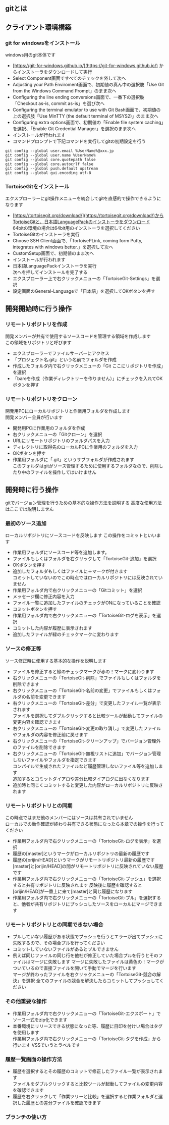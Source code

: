 ## gitとは


## クライアント環境構築
### git for windowsをインストール

windows用のgit本体です

- [https://git-for-windows.github.io/](https://git-for-windows.github.io/)
からインストーラをダウンロードして実行
- Select Component画面ですべてのチェックを外して次へ
- Adjusting your Path Enviroment画面で、初期値の真ん中の選択肢「Use Git from the Windows Command Prompt」のまま次へ
- Configuring the line ending conversions画面で、一番下の選択肢「Checkout as-is, commit as-is」を選び次へ
- Configuring the terminal emulator to use with Git Bash画面で、初期値の上の選択肢「Use MinTTY (the default terminal of MSYS2)」のまま次へ
- Configuring extra options画面で、初期値の「Enable file system caching」を選択、「Enable Git Credential Manager」を選択のまま次へ
- インストールが行われます
- コマンドプロンプトで下記コマンドを実行してgitの初期設定を行う

```
git config --global user.email %UserName%@xxx.jp
git config --global user.name %UserName%
git config --global core.quotepath false
git config --global core.autocrlf false
git config --global push.default upstream
git config --global gui.encoding utf-8
```

### TortoiseGitをインストール

エクスプローラーにgit操作メニューを統合してgitを直感的で操作できるようになります

- [https://tortoisegit.org/download/](https://tortoisegit.org/download/)からTortoiseGitと、日本語LanguagePackのインストーラをダウンロード  
64bitの環境の場合は64bit用のインストーラを選択してください
- TortoiseGitのインストーラを実行
- Choose SSH Client画面で、「TortoisePLink, coming form Putty, integrates with windows better.」を選択して次へ
- CustomSetup画面で、初期値のまま次へ
- インストールが行われます
- 日本語LanguagePackインストーラを実行  
次へを押してインストールを完了する
- エクスプローラー上で右クリックメニューの「TortoiseGit-Settings」を選択
- 設定画面のGeneral-Languageで「日本語」を選択してOKボタンを押す

## 開発開始時に行う操作

### リモートリポジトリを作成

開発メンバーが共有で使用するソースコードを管理する領域を作成します  
この領域をリポジトリと呼びます

- エクスプローラーでファイルサーバーにアクセス
- 「プロジェクト名.git」という名前でフォルダを作成
- 作成したフォルダ内で右クリックメニューの「Git ここにリポジトリを作成」を選択
- 「bareを作成（作業ディレクトリーを作りません）」にチェックを入れてOKボタンを押す

### リモートリポジトリをクローン

開発用PCにローカルリポジトリと作業用フォルダを作成します  
開発メンバー全員が行います

- 開発用PCに作業用のフォルダを作成
- 右クリックメニューの「Gitクローン」を選択
- URLにリモートリポジトリのフォルダパスを入力
- ディレクトリに取得先のローカルPCに作業用のフォルダを入力
- OKボタンを押す
- 作業用フォルダに「.git」というサブフォルダが作成されます  
このフォルダはgitがソース管理するために使用するフォルダなので、削除したり中のファイルを操作してはいけません

## 開発時に行う操作

gitでバージョン管理を行うための基本的な操作方法を説明する
高度な使用方法はここでは説明しません

### 最初のソース追加

ローカルリポジトリにソースコードを反映します
この操作をコミットといいます

- 作業用フォルダにソースコード等を追加します。
- ファイルもしくはフォルダを右クリックして「TortoiseGit-追加」を選択  
- OKボタンを押す
- 追加したフォルダもしくはファイルに＋マークが付きます   
コミットしていないのでこの時点ではローカルリポジトリには反映されていません
- 作業用フォルダ内で右クリックメニューの「Gitコミット」を選択
- メッセージ欄に修正内容を入力
- ファイル一覧に追加したファイルのチェックがONになっていることを確認
- コミットボタンを押す
- 作業用フォルダ内で右クリックメニューの「TortoiseGit-ログを表示」を選択
- コミットした内容が履歴に表示されます
- 追加したファイルが緑のチェックマークに変わります

### ソースの修正等

ソース修正時に使用する基本的な操作を説明します

- ファイルを修正すると緑のチェックマークが赤の！マークに変わります
- 右クリックメニューの「TortoiseGit-削除」でファイルもしくはフォルダを削除できます
- 右クリックメニューの「TortoiseGit-名前の変更」でファイルもしくはフォルダの名前を変更できます
- 右クリックメニューの「TortoiseGit-差分」で変更したファイル一覧が表示されます  
ファイルを選択してダブルクリックすると比較ツールが起動してファイルの変更内容を確認できます
- 右クリックメニューの「TortoiseGit-変更の取り消し」で変更したファイルやフォルダの内容を修正前に戻せます
- 右クリックメニューの「TortoiseGit-クリーンアップ」でバージョン管理外のファイルを削除できます
- 右クリックメニューの「TortoiseGit-無視リストに追加」でバージョン管理しないファイルやフォルダを指定できます  
コンパイルで生成されたファイルなど履歴管理しないファイル等を追加します  
追加するとコミットダイアロや差分比較ダイアログに出なくなります
- 追加時と同じくコミットすると変更した内容がローカルリポジトリに反映されます

### リモートリポジトリとの同期

この時点ではまだ他のメンバーにはソースは共有されていません  
ローカルでの動作確認が終わり共有できる状態になったら本章での操作を行ってください

- 作業用フォルダ内で右クリックメニューの「TortoiseGit-ログを表示」を選択
- 履歴の[master]というマークがローカルリポジトリの最新の履歴です
- 履歴の[orijin/HEAD]というマークがリモートリポジトリ最新の履歴です  
[master]と[orijin/HEAD]の間がリモートリポジトリに反映されていない履歴です
- 作業用フォルダ内で右クリックメニューの「TortoiseGit-プッシュ」を選択すると共有リポジトリに反映されます 
反映後に履歴を確認すると[orijin/HEAD]が一番上に来て[master]と同じ履歴になります
- 作業用フォルダ内で右クリックメニューの「TortoiseGit-プル」を選択すると、他者が共有リポジトリにプッシュしたソースをローカルにマージできます

### リモートリポジトリとの同期できない場合

- プルしていない履歴がある状態でプッシュを行うとエラーが出てプッシュに失敗するので、その場合プルを行ってください
- コミットしていないファイルがあるとプルできません
- 例えば同じファイルの同じ行を他社が修正していた場合プルを行うとそのファイルはマージに失敗します 
マージに失敗したファイルは黄色の！マークがついているので直接ファイルを開いて手動でマージを行います  
マージが終わったファイルを右クリックメニューの「TortoiseGit-競合の解決」を選択
全てのファイルの競合を解決したらコミットしてプッシュしてください

### その他重要な操作

- 作業用フォルダ内で右クリックメニューの「TortoiseGit-エクスポート」でソース一式をzip化できます
- 本番環境にリリースできる状態になった等、履歴に目印を付けい場合はタグを使用します  
作業用フォルダ内で右クリックメニューの「TortoiseGit-タグを作成」から行います
VSSでいうとラベルです

### 履歴一覧画面の操作方法

- 履歴を選択するとその履歴のコミットで修正したファイル一覧が表示されます  
ファイルをダブルクリックすると比較ツールが起動してファイルの変更内容を確認できます
- 履歴を右クリックして「作業ツリーと比較」を選択すると作業フォルダと選択した履歴との差分ファイルを確認できます

### ブランチの使い方
